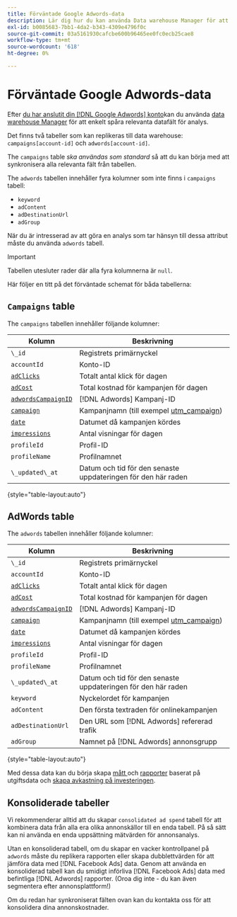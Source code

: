 ```yaml
---
title: Förväntade Google Adwords-data
description: Lär dig hur du kan använda Data warehouse Manager för att enkelt spåra relevanta datafält för analys.
exl-id: b0085683-7bb1-4da2-b343-4309e4796f0c
source-git-commit: 03a5161930cafcbe600b96465ee0fc0ecb25cae8
workflow-type: tm+mt
source-wordcount: '618'
ht-degree: 0%

---
```


# Förväntade Google Adwords-data

Efter [du har anslutit din [!DNL Google Adwords] konto](../integrations/google-adwords.md)kan du använda [data warehouse Manager](../../data-warehouse-mgr/tour-dwm.md) för att enkelt spåra relevanta datafält för analys.

Det finns två tabeller som kan replikeras till data warehouse: `campaigns[account-id]` och `adwords[account-id]`.

The `campaigns` table *ska användas som standard* så att du kan börja med att synkronisera alla relevanta fält från tabellen.

The `adwords` tabellen innehåller fyra kolumner som inte finns i `campaigns` tabell:

* `keyword`
* `adContent`
* `adDestinationUrl`
* `adGroup`

När du är intresserad av att göra en analys som tar hänsyn till dessa attribut måste du använda `adwords` tabell.

>[!IMPORTANT]
>
>Tabellen utesluter rader där alla fyra kolumnerna är `null`.

Här följer en titt på det förväntade schemat för båda tabellerna:

## `Campaigns` table

The `campaigns` tabellen innehåller följande kolumner:

| **Kolumn** | **Beskrivning** |
|-----|-----|
| `\_id` | Registrets primärnyckel |
| `accountId` | Konto-ID |
| [`adClicks`](https://developers.google.com/analytics/devguides/reporting/core/dimsmets#view=detail&amp;group=adwords&amp;jump=ga_adclicks) | Totalt antal klick för dagen |
| [`adCost`](https://developers.google.com/analytics/devguides/reporting/core/dimsmets#view=detail&amp;group=adwords&amp;jump=ga_adcost) | Total kostnad för kampanjen för dagen |
| [`adwordsCampaignID`](https://developers.google.com/analytics/devguides/reporting/core/dimsmets#view=detail&amp;group=adwords&amp;jump=ga_adwordscampaignid) | [!DNL Adwords] Kampanj-ID |
| [`campaign`](https://developers.google.com/analytics/devguides/reporting/core/dimsmets#view=detail&amp;group=traffic_sources&amp;jump=ga_campaign) | Kampanjnamn (till exempel [utm\_campaign](https://support.google.com/analytics/answer/1033867?hl=en)) |
| [`date`](https://developers.google.com/analytics/devguides/reporting/core/dimsmets#view=detail&amp;group=time&amp;jump=ga_date) | Datumet då kampanjen kördes |
| [`impressions`](https://developers.google.com/analytics/devguides/reporting/core/dimsmets#view=detail&amp;group=adwords&amp;jump=ga_impressions) | Antal visningar för dagen |
| `profileId` | Profil-ID |
| `profileName` | Profilnamnet |
| `\_updated\_at` | Datum och tid för den senaste uppdateringen för den här raden |

{style=&quot;table-layout:auto&quot;}

## AdWords table

The `adwords` tabellen innehåller följande kolumner:

| **Kolumn** | **Beskrivning** |
|-----|-----|
| `\_id` | Registrets primärnyckel |
| `accountId` | Konto-ID |
| [`adClicks`](https://developers.google.com/analytics/devguides/reporting/core/dimsmets#view=detail&amp;group=adwords&amp;jump=ga_adclicks) | Totalt antal klick för dagen |
| [`adCost`](https://developers.google.com/analytics/devguides/reporting/core/dimsmets#view=detail&amp;group=adwords&amp;jump=ga_adcost) | Total kostnad för kampanjen för dagen |
| [`adwordsCampaignID`](https://developers.google.com/analytics/devguides/reporting/core/dimsmets#view=detail&amp;group=adwords&amp;jump=ga_adwordscampaignid) | [!DNL Adwords] Kampanj-ID |
| [`campaign`](https://developers.google.com/analytics/devguides/reporting/core/dimsmets#view=detail&amp;group=traffic_sources&amp;jump=ga_campaign) | Kampanjnamn (till exempel [utm\_campaign](https://support.google.com/analytics/answer/1033867?hl=en)) |
| [`date`](https://developers.google.com/analytics/devguides/reporting/core/dimsmets#view=detail&amp;group=time&amp;jump=ga_date) | Datumet då kampanjen kördes |
| [`impressions`](https://developers.google.com/analytics/devguides/reporting/core/dimsmets#view=detail&amp;group=adwords&amp;jump=ga_impressions) | Antal visningar för dagen |
| `profileId` | Profil-ID |
| `profileName` | Profilnamnet |
| `\_updated\_at` | Datum och tid för den senaste uppdateringen för den här raden |
| `keyword` | Nyckelordet för kampanjen |
| `adContent` | Den första textraden för onlinekampanjen |
| `adDestinationUrl` | Den URL som [!DNL Adwords] refererad trafik |
| `adGroup` | Namnet på [!DNL Adwords] annonsgrupp |

{style=&quot;table-layout:auto&quot;}

Med dessa data kan du börja skapa [mått ](../../../data-user/reports/ess-manage-data-metrics.md) och [rapporter](../../../tutorials/using-visual-report-builder.md) baserat på utgiftsdata och [skapa avkastning på investeringen](../../analysis/roi-ad-camp.md).

## Konsoliderade tabeller

Vi rekommenderar alltid att du skapar `consolidated ad spend` tabell för att kombinera data från alla era olika annonskällor till en enda tabell. På så sätt kan ni använda en enda uppsättning mätvärden för annonsanalys.

Utan en konsoliderad tabell, om du skapar en vacker kontrollpanel på `adwords` måste du replikera rapporten eller skapa dubblettvärden för att jämföra data med [!DNL Facebook Ads] data. Genom att använda en konsoliderad tabell kan du smidigt införliva [!DNL Facebook Ads] data med befintliga [!DNL Adwords] rapporter. (Oroa dig inte - du kan även segmentera efter annonsplattform!)

Om du redan har synkroniserat fälten ovan kan du kontakta oss för att konsolidera dina annonskostnader.
